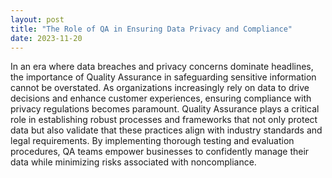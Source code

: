 ```yaml
---
layout: post
title: "The Role of QA in Ensuring Data Privacy and Compliance"
date: 2023-11-20
---
```


In an era where data breaches and privacy concerns dominate headlines, the importance of Quality Assurance in safeguarding sensitive information cannot be overstated. As organizations increasingly rely on data to drive decisions and enhance customer experiences, ensuring compliance with privacy regulations becomes paramount. Quality Assurance plays a critical role in establishing robust processes and frameworks that not only protect data but also validate that these practices align with industry standards and legal requirements. By implementing thorough testing and evaluation procedures, QA teams empower businesses to confidently manage their data while minimizing risks associated with noncompliance.
